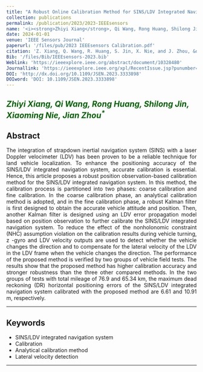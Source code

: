 ```yaml
---
title: "A Robust Online Calibration Method for SINS/LDV Integrated Navigation System Based on Position Observation"
collection: publications
permalink: /publication/2023/2023-IEEEsensors
name: '<i><strong>Zhiyi Xiang</strong>, Qi Wang, Rong Huang, Shilong Jin, Xiaoming Nie, Jian Zhou<sup>*</sup></i>'
date: 2024-01-01
venue: 'IEEE Sensors Journal'
paperurl: '/files/pub/2023 IEEEsensors Calibration.pdf'
citation: 'Z. Xiang, Q. Wang, R. Huang, S. Jin, X. Nie, and J. Zhou, &quot;A Robust Online Calibration Method for SINS/LDV Integrated Navigation System Based on Position Observation,&quot; <i>IEEE. Sensors. J</i>, vol. 24, no. 1, p. 895-908, Jan. 2024.'
Bib: '/files/Bib/IEEEsensors-2023.bib'
Weblink: 'https://ieeexplore.ieee.org/abstract/document/10328480'
Journallink: 'https://ieeexplore.ieee.org/xpl/RecentIssue.jsp?punumber=7361'
DOI: 'http://dx.doi.org/10.1109/JSEN.2023.3333898'
DOIword: 'DOI: 10.1109/JSEN.2023.3333898'
---
```


<font color="#006400"><i><strong>Zhiyi Xiang</strong>, Qi Wang, Rong Huang, Shilong Jin, Xiaoming Nie, Jian Zhou<sup>*</sup></i></font>
------

**Abstract**
------
<p style="text-align:justify; text-justify:inter-ideograph;">
The integration of strapdown inertial navigation system (SINS) with a laser Doppler velocimeter (LDV) has been proven to be a reliable technique for land vehicle localization. To enhance the positioning accuracy of the SINS/LDV integrated navigation system, accurate calibration is essential. Hence, this article proposes a robust position observation-based calibration method for the SINS/LDV integrated navigation system. In this method, the calibration process is partitioned into two phases: coarse calibration and fine calibration. In the coarse calibration phase, an analytical calibration method is adopted, and in the fine calibration phase, a robust Kalman filter is first designed to obtain the accurate vehicle attitude and position. Then, another Kalman filter is designed using an LDV error propagation model based on position observation to further calibrate the SINS/LDV integrated navigation system. To reduce the effect of the nonholonomic constraint (NHC) assumption violation on the calibration results during vehicle turning, z -gyro and LDV velocity outputs are used to detect whether the vehicle changes the direction and to compensate for the lateral velocity of the LDV in the LDV frame when the vehicle changes the direction. The performance of the proposed method is verified by two groups of vehicle field tests. The results show that the proposed method has higher calibration accuracy and stronger robustness than the three other compared methods. In the two groups of tests with total mileage of 76.9 and 65.34 km, the maximum dead reckoning (DR) horizontal positioning errors of the SINS/LDV integrated navigation system calibrated with the proposed method are 6.61 and 10.91 m, respectively.
</p>

------

**Keywords**
------
- SINS/LDV integrated navigation system
- Calibration
- Analytical calibration method
- Lateral velocity detection

------